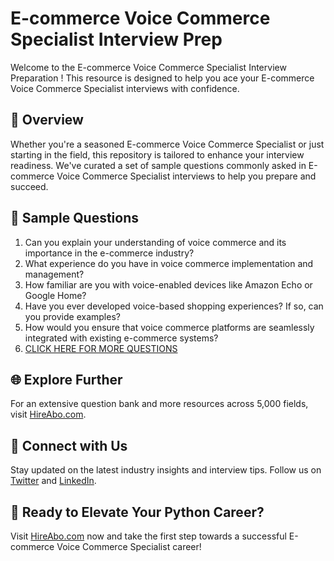 # E-commerce Voice Commerce Specialist Interview Prep

Welcome to the E-commerce Voice Commerce Specialist Interview Preparation ! This resource is designed to help you ace your E-commerce Voice Commerce Specialist interviews with confidence.

## 🚀 Overview

Whether you're a seasoned E-commerce Voice Commerce Specialist or just starting in the field, this repository is tailored to enhance your interview readiness. We've curated a set of sample questions commonly asked in E-commerce Voice Commerce Specialist interviews to help you prepare and succeed.

## 📝 Sample Questions

1. Can you explain your understanding of voice commerce and its importance in the e-commerce industry?
2. What experience do you have in voice commerce implementation and management?
3. How familiar are you with voice-enabled devices like Amazon Echo or Google Home?
4. Have you ever developed voice-based shopping experiences? If so, can you provide examples?
5. How would you ensure that voice commerce platforms are seamlessly integrated with existing e-commerce systems?
6. [CLICK HERE FOR MORE QUESTIONS](https://hireabo.com/job/22_2_44/Ecommerce%20Voice%20Commerce%20Specialist)

## 🌐 Explore Further

For an extensive question bank and more resources across 5,000 fields, visit [HireAbo.com](https://www.hireabo.com).

## 📱 Connect with Us

Stay updated on the latest industry insights and interview tips. Follow us on [Twitter](https://twitter.com/hireabo) and [LinkedIn](https://www.linkedin.com/in/hire-abo-3609972a8/).

## 🚀 Ready to Elevate Your Python Career?

Visit [HireAbo.com](https://www.hireabo.com) now and take the first step towards a successful E-commerce Voice Commerce Specialist career!